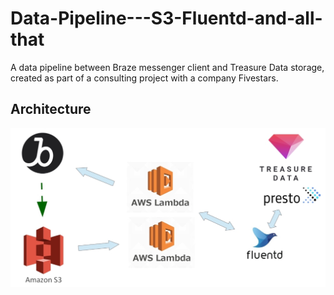 # Data-Pipeline---S3-Fluentd-and-all-that
A data pipeline between Braze messenger client and Treasure Data storage, created as part of a consulting project with a company Fivestars.
## Architecture 
![Project's pipeline](pics/pipeline.jpg)
##
